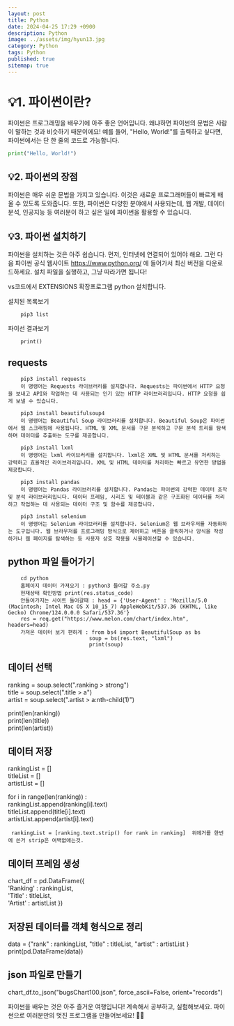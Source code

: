 ```yaml
---
layout: post
title: Python
date: 2024-04-25 17:29 +0900
description: Python
image: ../assets/img/hyun13.jpg
category: Python
tags: Python
published: true
sitemap: true
---
```


# 💡1. 파이썬이란?

파이썬은 프로그래밍을 배우기에 아주 좋은 언어입니다. 왜냐하면 파이썬의 문법은 사람이 말하는 것과 비슷하기 때문이에요! 예를 들어, "Hello, World!"를 출력하고 싶다면, 파이썬에서는 단 한 줄의 코드로 가능합니다.
````python
print("Hello, World!")
````

## 💡2. 파이썬의 장점

파이썬은 매우 쉬운 문법을 가지고 있습니다. 이것은 새로운 프로그래머들이 빠르게 배울 수 있도록 도와줍니다. 또한, 파이썬은 다양한 분야에서 사용되는데, 웹 개발, 데이터 분석, 인공지능 등 여러분이 하고 싶은 일에 파이썬을 활용할 수 있습니다.

## 💡3. 파이썬 설치하기

파이썬을 설치하는 것은 아주 쉽습니다. 먼저, 인터넷에 연결되어 있어야 해요. 그런 다음 파이썬 공식 웹사이트 https://www.python.org/ 에 들어가서 최신 버전을 다운로드하세요. 설치 파일을 실행하고, 그냥 따라가면 됩니다!

vs코드에서 EXTENSIONS 확장프로그램 python 설치합니다.

설치된 목록보기
````      
    pip3 list   
````

파이선 결과보기
````
    print()   
````

## requests     
````
    pip3 install requests   
    이 명령어는 Requests 라이브러리를 설치합니다. Requests는 파이썬에서 HTTP 요청을 보내고 API와 작업하는 데 사용되는 인기 있는 HTTP 라이브러리입니다. HTTP 요청을 쉽게 보낼 수 있습니다.   

    pip3 install beautifulsoup4      
    이 명령어는 Beautiful Soup 라이브러리를 설치합니다. Beautiful Soup은 파이썬에서 웹 스크래핑에 사용됩니다. HTML 및 XML 문서를 구문 분석하고 구문 분석 트리를 탐색하며 데이터를 추출하는 도구를 제공합니다.   

    pip3 install lxml   
    이 명령어는 lxml 라이브러리를 설치합니다. lxml은 XML 및 HTML 문서를 처리하는 강력하고 효율적인 라이브러리입니다. XML 및 HTML 데이터를 처리하는 빠르고 유연한 방법을 제공합니다.   

    pip3 install pandas   
    이 명령어는 Pandas 라이브러리를 설치합니다. Pandas는 파이썬의 강력한 데이터 조작 및 분석 라이브러리입니다. 데이터 프레임, 시리즈 및 테이블과 같은 구조화된 데이터를 처리하고 작업하는 데 사용되는 데이터 구조 및 함수를 제공합니다.   

    pip3 install selenium   
    이 명령어는 Selenium 라이브러리를 설치합니다. Selenium은 웹 브라우저를 자동화하는 도구입니다. 웹 브라우저를 프로그래밍 방식으로 제어하고 버튼을 클릭하거나 양식을 작성하거나 웹 페이지를 탐색하는 등 사용자 상호 작용을 시뮬레이션할 수 있습니다.     
````

## python 파일 들어가기   
````
    cd python   
    홈페이지 데이터 가져오기 : python3 들어갈 주소.py     
    현재상태 확인방법 print(res.status_code)      
    안들어가지는 사이트 들어갈때 : head = {'User-Agent' : 'Mozilla/5.0 (Macintosh; Intel Mac OS X 10_15_7) AppleWebKit/537.36 (KHTML, like Gecko) Chrome/124.0.0.0 Safari/537.36'}   
    res = req.get("https://www.melon.com/chart/index.htm", headers=head)     
    가져온 데이터 보기 편하게 : from bs4 import BeautifulSoup as bs    
                          soup = bs(res.text, "lxml")   
                          print(soup)    
````

## 데이터 선택   
ranking = soup.select(".ranking > strong")   
title = soup.select(".title > a")   
artist = soup.select(".artist > a:nth-child(1)")   

print(len(ranking))   
print(len(title))   
print(len(artist))

## 데이터 저장   
rankingList = []   
titleList = []   
artistList = []   

for i in range(len(ranking)) :   
     rankingList.append(ranking[i].text)   
     titleList.append(title[i].text)   
     artistList.append(artist[i].text)

     rankingList = [ranking.text.strip() for rank in ranking]  위에거를 한번에 쓴거 strip은 여백없애는것.   

## 데이터 프레임 생성
chart_df = pd.DataFrame({   
    'Ranking' : rankingList,   
    'Title' : titleList,   
    'Artist' : artistList
})

## 저장된 데이터를 객체 형식으로 정리 
data = {"rank" : rankingList, "title" : titleList, "artist" : artistList }   
print(pd.DataFrame(data))

## json 파일로 만들기   
chart_df.to_json("bugsChart100.json", force_ascii=False, orient="records")   

파이썬을 배우는 것은 아주 즐거운 여행입니다! 계속해서 공부하고, 실험해보세요. 파이썬으로 여러분만의 멋진 프로그램을 만들어보세요! 🐍✨


